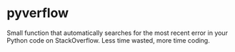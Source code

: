 # pyverflow
Small function that automatically searches for the most recent error in your Python code on StackOverflow. Less time wasted, more time coding.
